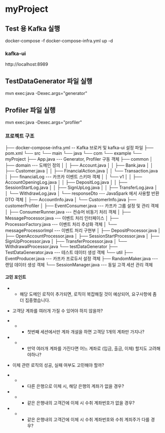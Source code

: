 # myProject

## Test 용 Kafka 실행
docker-compose -f docker-compose-infra.yml up -d 

### kafka-ui 
http://localhost:8989

## TestDataGenerator 파일 실행 
mvn exec:java -Dexec.args="generator"

## Profiler 파일 실행 
mvn exec:java -Dexec.args="profiler"


### 프로젝트 구조 
├── docker-compose-infra.yml    --  Kafka 브로커 및 kafka-ui 설정 파일 
├── pom.xml
└── src
    └── main
        └── java
            └── com
                └── example
                    └── myProject
                        ├── App.java                               --- Generator, Profiler 구동 객체
                        ├── common
                        │   ├── domain                             --- 도메인 정의
                        │   │   ├── Account.java
                        │   │   ├── Bank.java
                        │   │   ├── Customer.java
                        │   │   ├── FinancialAction.java
                        │   │   └── Transaction.java
                        │   ├── financialLog                       --- 카프카 이벤트 스키마 객체
                        │   │   └── v1
                        │   │       ├── AccountOpeningLog.java
                        │   │       ├── DepositLog.java
                        │   │       ├── SessionStartLog.java
                        │   │       ├── SignUpLog.java
                        │   │       ├── TransferLog.java
                        │   │       └── WithdrawLog.java
                        │   └── responseDto                        --- JavaSpark 에서 사용할 반환 DTO 객체
                        │       ├── AccountInfo.java
                        │       └── CustomerInfo.java
                        ├── customerProfiler
                        │   ├── EventConsumer.java                 --- 카프카 그룹 설정 및 관리 객체
                        │   ├── ConsumerRunner.java                --- 컨슈머 비동기 처리 객체
                        │   ├── MessageProcessor.java              --- 이벤트 처리 인터페이스
                        │   ├── ProcessorFactory.java              --- 이벤트 처리 추상화 객체
                        │   └── messageProcessorImpl               --- 이벤트 처리 구현부
                        │       ├── DepositProcessor.java
                        │       ├── OpenAccountProcessor.java
                        │       ├── SessionStartProcessor.java
                        │       ├── SignUpProcessor.java
                        │       ├── TransferProcessor.java
                        │       └── WithdrawalProcessor.java
                        └── testDataGenerator
                            ├── TestDataGenerator.java             --- 테스트 데이터 생성 객체
                            └── util
                                ├── EventProducer.java             --- 카프카 프로듀서 설정 객체
                                ├── RandomMaker.java               --- 랜덤 데이터 생성 객체
                                └── SessionManager.java            --- 동일 고객 세션 관리 객체



#### 고민 포인트
- - 해당 도메인 로직이 추가되면, 로직이 복잡해질 것이 예상되어, 요구사항에 좀 더 집중했습니다. 
  
- 고객당 계좌를 여러개 가질 수 있어야 하지 않을까?
- - - 첫번째 세션에서만 계좌 개설을 하면 고객당 1개의 계좌만 가지나?
- - - 만약 여러개 계좌를 가진다면 어느 계좌로 (입금, 출금, 이체) 할지도 고려해야하나?

- 이체 관련 로직의 성공, 실패 여부도 고민해야 할까?
- - - 다른 은행으로 이체 시, 해당 은행의 계좌가 없을 경우?
- - - 같은 은행내의 고객간에 이체 시 수취 계좌번호가 없을 경우?
- - - 같은 은행내의 고객간에 이체 시 수취 계좌번호와 수취 계죄주가 다를 경우?
